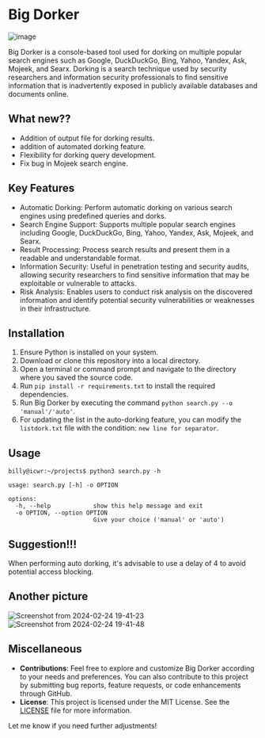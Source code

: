 # Big Dorker
![image](https://github.com/user-attachments/assets/1a6c4f91-ff71-40f3-88bc-b993ebb43668)


Big Dorker is a console-based tool used for dorking on multiple popular search engines such as Google, DuckDuckGo, Bing, Yahoo, Yandex, Ask, Mojeek, and Searx. Dorking is a search technique used by security researchers and information security professionals to find sensitive information that is inadvertently exposed in publicly available databases and documents online.

## What new??
- Addition of output file for dorking results.
- addition of automated dorking feature.
- Flexibility for dorking query development.
- Fix bug in Mojeek search engine.

## Key Features

- Automatic Dorking: Perform automatic dorking on various search engines using predefined queries and dorks.
- Search Engine Support: Supports multiple popular search engines including Google, DuckDuckGo, Bing, Yahoo, Yandex, Ask, Mojeek, and Searx.
- Result Processing: Process search results and present them in a readable and understandable format.
- Information Security: Useful in penetration testing and security audits, allowing security researchers to find sensitive information that may be exploitable or vulnerable to attacks.
- Risk Analysis: Enables users to conduct risk analysis on the discovered information and identify potential security vulnerabilities or weaknesses in their infrastructure.

## Installation

1. Ensure Python is installed on your system.
2. Download or clone this repository into a local directory.
3. Open a terminal or command prompt and navigate to the directory where you saved the source code.
4. Run `pip install -r requirements.txt` to install the required dependencies.
5. Run Big Dorker by executing the command `python search.py --o 'manual'/'auto'`.
6. For updating the list in the auto-dorking feature, you can modify the ```listdork.txt``` file with the condition: ```new line for separator```.

## Usage

```
billy@icwr:~/projects$ python3 search.py -h

usage: search.py [-h] -o OPTION

options:
  -h, --help            show this help message and exit
  -o OPTION, --option OPTION
                        Give your choice ('manual' or 'auto')

```


## Suggestion!!!

When performing auto dorking, it's advisable to use a delay of 4 to avoid potential access blocking.

## Another picture
![Screenshot from 2024-02-24 19-41-23](https://github.com/ICWR-TEAM/BigDorker/assets/45759837/78c11fa8-7b12-41bb-90fe-1735eeb38190)
![Screenshot from 2024-02-24 19-41-48](https://github.com/ICWR-TEAM/BigDorker/assets/45759837/d6356b7a-b43e-4bd5-ac82-6c43f3cc0465)

## Miscellaneous

- **Contributions**: Feel free to explore and customize Big Dorker according to your needs and preferences. You can also contribute to this project by submitting bug reports, feature requests, or code enhancements through GitHub.
- **License**: This project is licensed under the MIT License. See the [LICENSE](LICENSE) file for more information.

Let me know if you need further adjustments!
